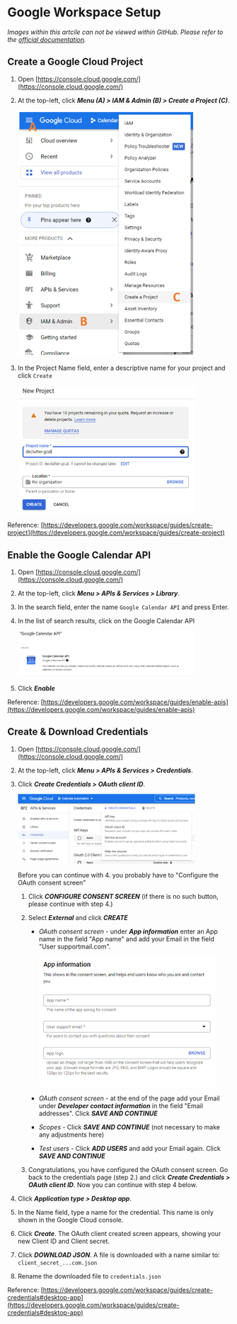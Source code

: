 # Google Workspace Setup

<em>Images within this artcile can not be viewed within GitHub. Please refer to the [official documentation](https://t-charura.github.io/declutter-google-calendar/google_workspace_setup/). </em>

## Create a Google Cloud Project

1. Open [https://console.cloud.google.com/](https://console.cloud.google.com/)
2. At the top-left, click ***Menu (A) > IAM & Admin (B) > Create a Project (C)***.

    <img src="../img/google_workspace/navigate_to_create_project.png" width="400">

3. In the Project Name field, enter a descriptive name for your project and click `Create`

    <img src="../img/google_workspace/create_project.png" width="400">

Reference: [https://developers.google.com/workspace/guides/create-project](https://developers.google.com/workspace/guides/create-project)

## Enable the Google Calendar API
1. Open [https://console.cloud.google.com/](https://console.cloud.google.com/)
2. At the top-left, click ***Menu > APIs & Services > Library***.
3. In the search field, enter the name `Google Calendar API` and press Enter.
4. In the list of search results, click on the Google Calendar API
    
    <img src="../img/google_workspace/google_calendar_api.png" width="400">

5. Click ***Enable***

Reference: [https://developers.google.com/workspace/guides/enable-apis](https://developers.google.com/workspace/guides/enable-apis)

## Create & Download Credentials
1. Open [https://console.cloud.google.com/](https://console.cloud.google.com/)
2. At the top-left, click ***Menu > APIs & Services > Credentials***.
3. Click ***Create Credentials > OAuth client ID***.

    <img src="../img/google_workspace/create_credentials.png" width="400">

    Before you can continue with 4. you probably have to "Configure the OAuth consent screen"

    1. Click ***CONFIGURE CONSENT SCREEN***  (if there is no such button, please continue with step 4.)
    2. Select ***External*** and click ***CREATE***
        * *OAuth consent screen* - under ***App information*** enter an App name in the field "App name" and add your Email in the field "User supportmail.com". 
        
            <img src="../img/google_workspace/app_information.png" width="400">

        * *OAuth consent screen* - at the end of the page add your Email under ***Developer contact information*** in the field "Email addresses". Click ***SAVE AND CONTINUE***
        * *Scopes* - Click ***SAVE AND CONTINUE*** (not necessary to make any adjustments here)
        * *Test users* - Click ***ADD USERS*** and add your Email again. Click ***SAVE AND CONTINUE***

    3. Congratulations, you have configured the OAuth consent screen. Go back to the credentials page (step 2.) and click ***Create Credentials > OAuth client ID***. Now you can continue with step 4 below.


4. Click ***Application type > Desktop app***.
5. In the Name field, type a name for the credential. This name is only shown in the Google Cloud console.
6. Click ***Create***. The OAuth client created screen appears, showing your new Client ID and Client secret.
7. Click ***DOWNLOAD JSON***. A file is downloaded with a name similar to: `client_secret_...com.json`
8. Rename the downloaded file to `credentials.json`

Reference: [https://developers.google.com/workspace/guides/create-credentials#desktop-app](https://developers.google.com/workspace/guides/create-credentials#desktop-app)
